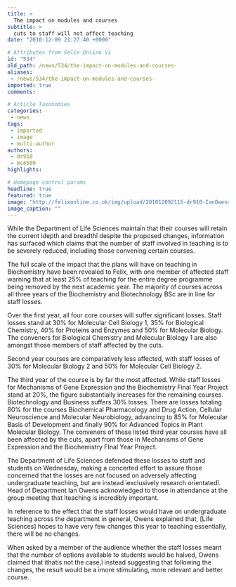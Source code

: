 ```yaml
---
title: >
  The impact on modules and courses
subtitle: >
  cuts to staff will not affect teaching
date: "2010-12-09 21:27:40 +0000"

# Attributes from Felix Online V1
id: "534"
old_path: /news/534/the-impact-on-modules-and-courses-
aliases:
 - /news/534/the-impact-on-modules-and-courses-
imported: true
comments:

# Article Taxonomies
categories:
 - news
tags:
 - imported
 - image
 - multi-author
authors:
 - dr910
 - mc4509
highlights:

# Homepage control params
headline: true
featured: true
image: "http://felixonline.co.uk/img/upload/201012092115-dr910-IanOwens.jpg"
image_caption: ""
---
```


While the Department of Life Sciences maintain that their courses will retain the current ìdepth and breadthî despite the proposed changes, information has surfaced which claims that the number of staff involved in teaching is to be severely reduced, including those convening certain courses.

The full scale of the impact that the plans will have on teaching in Biochemistry have been revealed to Felix, with one member of affected staff warning that at least 25% of teaching for the entire degree programme being removed by the next academic year. The majority of courses across all three years of the Biochemistry and Biotechnology BSc are in line for staff losses.

Over the first year, all four core courses will suffer significant losses. Staff losses stand at 30% for Molecular Cell Biology 1, 35% for Biological Chemistry, 40% for Proteins and Enzymes and 50% for Molecular Biology. The conveners for Biological Chemistry and Molecular Biology 1 are also amongst those members of staff affected by the cuts.

Second year courses are comparatively less affected, with staff losses of 30% for Molecular Biology 2 and 50% for Molecular Cell Biology 2.

The third year of the course is by far the most affected. While staff losses for Mechanisms of Gene Expression and the Biochemistry Final Year Project stand at 20%, the figure substantially increases for the remaining courses. Biotechnology and Business suffers 30% losses. There are losses totaling 80% for the courses Biochemical Pharmacology and Drug Action, Cellular Neuroscience and Molecular Neurobiology, advancing to 85% for Molecular Basis of Development and finally 90% for Advanced Topics in Plant Molecular Biology. The conveners of these listed third year courses have all been affected by the cuts, apart from those in Mechanisms of Gene Expression and the Biochemistry FInal Year Project.

The Department of Life Sciences defended these losses to staff and students on Wednesday, making a concerted effort to assure those concerned that the losses are not focused on adversely affecting undergraduate teaching, but are instead ìexclusively research orientatedî. Head of Department Ian Owens acknowledged to those in attendance at the group meeting that ìteaching is incredibly important.

In reference to the effect that the staff losses would have on undergraduate teaching across the department in general, Owens explained that, [Life Sciences] hopes to have very few changes this year to teaching essentially, there will be no changes.

When asked by a member of the audience whether the staff losses meant that the number of options available to students would be halved, Owens claimed that ìthatís not the case,î instead suggesting that following the changes, the result would be a ìmore stimulating, more relevant and better course.
